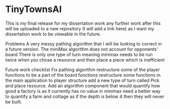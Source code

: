 # TinyTownsAI
This is my final release for my dissertation work any further work after this will be uploaded to a new repository (I will add a link here) as I want my dissertation work to be viewable in the future.

Problems 
A very messy pathing algorithm that I will be looking to correct in a future version. 
The miniMax algorithm does not account for opponents' board
There is only one type of turn meaning minimax needs to be run twice when you chose a resource and then place a piece which is inefficient

Future work checklist
Fix pathing algorithm 
restructure some of the player functions to be a part of the board functions
restructure some functions in the main application to player structure
add a new type of turn called Pick and place resource.
Add an algorithm component that would quantify how good a factory is as it currently has no value in minimax
need a better way to quantify a farm and cottage as if the depth is below 4 then they will never be built.
